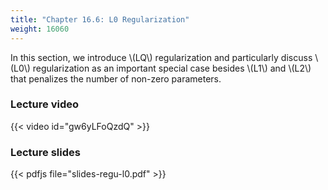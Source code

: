 ```yaml
---
title: "Chapter 16.6: L0 Regularization"
weight: 16060
---
```

In this section, we introduce \\(LQ\\) regularization and particularly discuss \\(L0\\) regularization as an important special case besides \\(L1\\) and \\(L2\\) that penalizes the number of non-zero parameters. 

<!--more-->

### Lecture video

{{< video id="gw6yLFoQzdQ" >}}

### Lecture slides

{{< pdfjs file="slides-regu-l0.pdf" >}}
